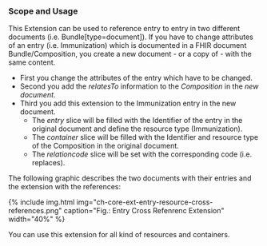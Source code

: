 ### Scope and Usage

This Extension can be used to reference entry to entry in two different documents (i.e. Bundle[type=document]).
If you have to change attributes of an entry (i.e. Immunization) which is documented in a FHIR document Bundle/Composition,
you create a new document - or a copy of - with the same content.
* First you change the attributes of the entry which have to be changed.
* Second you add the *relatesTo* information to the *Composition* in the *new document*.
* Third you add this extension to the Immunization entry in the new document. 
  * The *entry* slice will be filled with the Identifier of the entry in the original document and define the resource type (Immunization). 
  * The *container* slice will be filled with the Identifier and resource type of the Composition in the original document.
  * The *relationcode* slice will be set with the corresponding code (i.e. replaces).

The following graphic describes the two documents with their entries and the extension with the references:
<div>{% include img.html img="ch-core-ext-entry-resource-cross-references.png" caption="Fig.: Entry Cross Refenrenc Extension" width="40%" %}</div>

You can use this extension for all kind of resources and containers.


